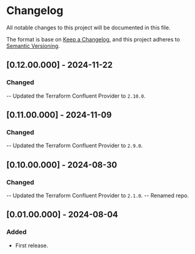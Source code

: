 # Changelog
All notable changes to this project will be documented in this file.

The format is base on [Keep a Changelog](https://keepachangelog.com/en/1.1.0/), and this project adheres to [Semantic Versioning](https://semver.org/spec/v2.0.0.html).

## [0.12.00.000] - 2024-11-22
### Changed
-- Updated the Terraform Confluent Provider to `2.10.0`.

## [0.11.00.000] - 2024-11-09
### Changed
-- Updated the Terraform Confluent Provider to `2.9.0`.

## [0.10.00.000] - 2024-08-30
### Changed
-- Updated the Terraform Confluent Provider to `2.1.0`.
-- Renamed repo.

## [0.01.00.000] - 2024-08-04
### Added
- First release.
